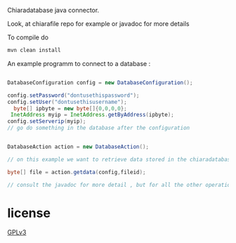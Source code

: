 Chiaradatabase java connector. 

Look, at chiarafile repo for example or javadoc for more details



To compile do

```bash
mvn clean install 
```

An example programm to connect to a database :


```java

DatabaseConfiguration config = new DatabaseConfiguration();

config.setPassword("dontusethispassword");
config.setUser("dontusethisusername");
  byte[] ipbyte = new byte[]{0,0,0,0};
 InetAddress myip = InetAddress.getByAddress(ipbyte);
config.setServerip(myip);
// go do something in the database after the configuration 


DatabaseAction action = new DatabaseAction();

// on this example we want to retrieve data stored in the chiaradatabase for that 

byte[] file = action.getdata(config,fileid);

// consult the javadoc for more detail , but for all the other operations the code style is the same

```
# license 
[GPLv3](https://www.gnu.org/licenses/gpl-3.0.en.html)
